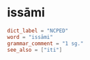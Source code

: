 # issāmi

``` toml
dict_label = "NCPED"
word = "issāmi"
grammar_comment = "1 sg."
see_also = ["iti"]
```

